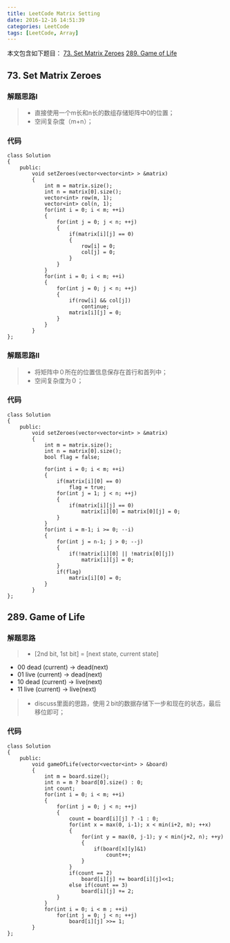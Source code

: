 ```yaml
---
title: LeetCode Matrix Setting
date: 2016-12-16 14:51:39
categories: LeetCode
tags: [LeetCode, Array]
---
```


本文包含如下题目：
[73. Set Matrix Zeroes][1]
[289. Game of Life][2]

<!--more-->

## 73. Set Matrix Zeroes
### 解题思路I
> * 直接使用一个m长和n长的数组存储矩阵中0的位置；
> * 空间复杂度（m+n）；



### 代码
```
class Solution
{
    public:
        void setZeroes(vector<vector<int> > &matrix)
        {
            int m = matrix.size();
            int n = matrix[0].size();
            vector<int> row(m, 1);
            vector<int> col(n, 1);
            for(int i = 0; i < m; ++i)
            {
                for(int j = 0; j < n; ++j)
                {
                    if(matrix[i][j] == 0)
                    {
                        row[i] = 0;
                        col[j] = 0;
                    }
                }
            }
            for(int i = 0; i < m; ++i)
            {
                for(int j = 0; j < n; ++j)
                {
                    if(row[i] && col[j])
                        continue;
                    matrix[i][j] = 0;
                }
            }
        }
};
```

### 解题思路II
> * 将矩阵中０所在的位置信息保存在首行和首列中；
> * 空间复杂度为０；

### 代码
```
class Solution
{
    public:
        void setZeroes(vector<vector<int> > &matrix)
        {
            int m = matrix.size();
            int n = matrix[0].size();
            bool flag = false;

            for(int i = 0; i < m; ++i)
            {
                if(matrix[i][0] == 0)
                    flag = true;
                for(int j = 1; j < n; ++j)
                {
                    if(matrix[i][j] == 0)
                        matrix[i][0] = matrix[0][j] = 0;
                }
            }
            for(int i = m-1; i >= 0; --i)
            {
                for(int j = n-1; j > 0; --j)
                {
                    if(!matrix[i][0] || !matrix[0][j])
                        matrix[i][j] = 0;
                }
                if(flag)
                    matrix[i][0] = 0;
            }
        }
};
```

## 289. Game of Life

### 解题思路
> * [2nd bit, 1st bit] = [next state, current state]
- 00  dead (current) -> dead(next)
- 01  live (current) -> dead(next)
- 10  dead (current) -> live(next)
- 11  live (current) -> live(next)
> * discuss里面的思路，使用２bit的数据存储下一步和现在的状态，最后移位即可；


### 代码
```
class Solution
{
    public:
        void gameOfLife(vector<vector<int> > &board)
        {
            int m = board.size();
            int n = m ? board[0].size() : 0;
            int count;
            for(int i = 0; i < m; ++i)
            {
                for(int j = 0; j < n; ++j)
                {
                    count = board[i][j] ? -1 : 0;
                    for(int x = max(0, i-1); x < min(i+2, m); ++x)
                    {
                        for(int y = max(0, j-1); y < min(j+2, n); ++y)
                        {
                            if(board[x][y]&1)
                                count++;
                        }
                    }
                    if(count == 2)
                        board[i][j] += board[i][j]<<1;
                    else if(count == 3)
                        board[i][j] += 2;
                }
            }
            for(int i = 0; i < m ; ++i)
                for(int j = 0; j < n; ++j)
                    board[i][j] >>= 1;
        }
};
```


  [1]: https://leetcode.com/problems/set-matrix-zeroes/
  [2]: https://leetcode.com/problems/game-of-life/